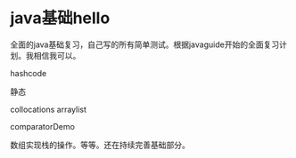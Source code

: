 # java基础hello

全面的java基础复习，自己写的所有简单测试。根据javaguide开始的全面复习计划。我相信我可以。

hashcode

静态

collocations arraylist

comparatorDemo

数组实现栈的操作。等等。还在持续完善基础部分。
